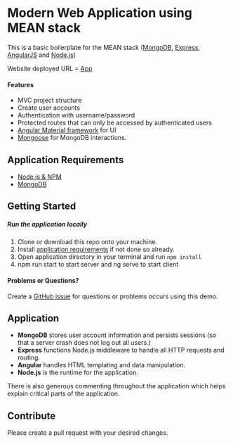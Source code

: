 # Modern Web Application using MEAN stack

This is a basic boilerplate for the MEAN stack ([MongoDB](https://www.mongodb.org/), [Express](http://expressjs.com/), [AngularJS](https://angularjs.org/) and [Node.js](https://nodejs.org))

Website deployed URL = [App](https://jiwdsbropd.herokuapp.com/)

#### Features
- MVC project structure
- Create user accounts
- Authentication with username/password
- Protected routes that can only be accessed by authenticated users
- [Angular Material framework](https://material.angular.io/) for UI
- [Mongoose](https://mongoosejs.com/docs/index.html) for MongoDB interactions.

## Application Requirements
- [Node.js & NPM](https://nodejs.org/en/download/)
- [MongoDB](https://www.mongodb.org/)

## Getting Started
##### Run the application locally
1. Clone or download this repo onto your machine.
1. Install [application requirements](#application-requirements) if not done so already.
1. Open application directory in your terminal and run `npm install`
2. npm run start to start server and ng serve to start client

#### Problems or Questions?

Create a [GitHub issue](https://github.com/ajit-spec/proj_1/issues/new) for questions or problems occurs using this demo.

## Application
- **MongoDB** stores user account information and persists sessions (so that a server crash does not log out all users.)
- **Express** functions Node.js middleware to handle all HTTP requests and routing.
- **Angular** handles HTML templating and data manipulation.
- **Node.js** is the runtime for the application.

There is also generous commenting throughout the application which helps explain critical parts of the application.

## Contribute
Please create a pull request with your desired changes.
